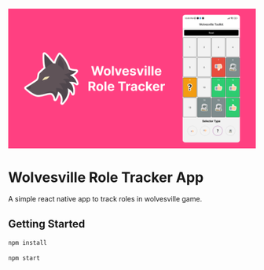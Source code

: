 ![banner](./images/banner.png)

# Wolvesville Role Tracker App

A simple react native app to track roles in wolvesville game.

## Getting Started

```bash
npm install
```

```bash
npm start
```
